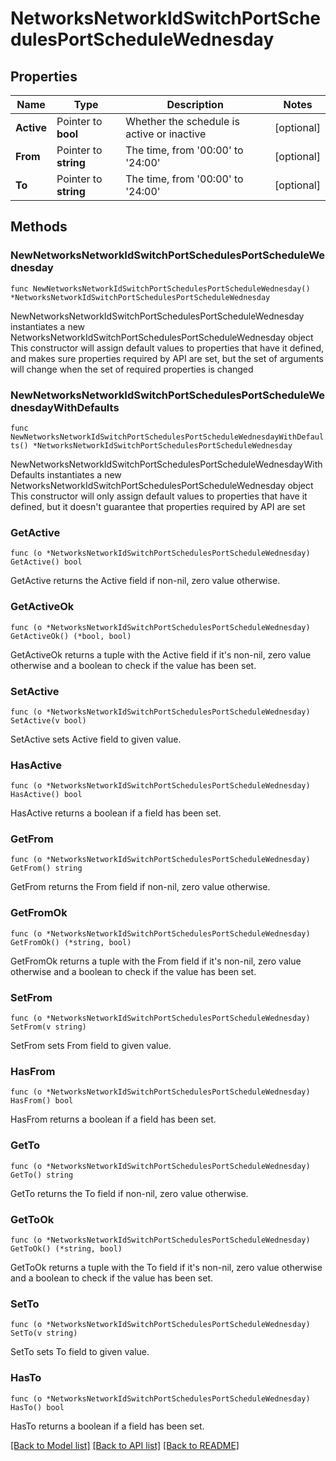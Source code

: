 # NetworksNetworkIdSwitchPortSchedulesPortScheduleWednesday

## Properties

Name | Type | Description | Notes
------------ | ------------- | ------------- | -------------
**Active** | Pointer to **bool** | Whether the schedule is active or inactive | [optional] 
**From** | Pointer to **string** | The time, from &#39;00:00&#39; to &#39;24:00&#39; | [optional] 
**To** | Pointer to **string** | The time, from &#39;00:00&#39; to &#39;24:00&#39; | [optional] 

## Methods

### NewNetworksNetworkIdSwitchPortSchedulesPortScheduleWednesday

`func NewNetworksNetworkIdSwitchPortSchedulesPortScheduleWednesday() *NetworksNetworkIdSwitchPortSchedulesPortScheduleWednesday`

NewNetworksNetworkIdSwitchPortSchedulesPortScheduleWednesday instantiates a new NetworksNetworkIdSwitchPortSchedulesPortScheduleWednesday object
This constructor will assign default values to properties that have it defined,
and makes sure properties required by API are set, but the set of arguments
will change when the set of required properties is changed

### NewNetworksNetworkIdSwitchPortSchedulesPortScheduleWednesdayWithDefaults

`func NewNetworksNetworkIdSwitchPortSchedulesPortScheduleWednesdayWithDefaults() *NetworksNetworkIdSwitchPortSchedulesPortScheduleWednesday`

NewNetworksNetworkIdSwitchPortSchedulesPortScheduleWednesdayWithDefaults instantiates a new NetworksNetworkIdSwitchPortSchedulesPortScheduleWednesday object
This constructor will only assign default values to properties that have it defined,
but it doesn't guarantee that properties required by API are set

### GetActive

`func (o *NetworksNetworkIdSwitchPortSchedulesPortScheduleWednesday) GetActive() bool`

GetActive returns the Active field if non-nil, zero value otherwise.

### GetActiveOk

`func (o *NetworksNetworkIdSwitchPortSchedulesPortScheduleWednesday) GetActiveOk() (*bool, bool)`

GetActiveOk returns a tuple with the Active field if it's non-nil, zero value otherwise
and a boolean to check if the value has been set.

### SetActive

`func (o *NetworksNetworkIdSwitchPortSchedulesPortScheduleWednesday) SetActive(v bool)`

SetActive sets Active field to given value.

### HasActive

`func (o *NetworksNetworkIdSwitchPortSchedulesPortScheduleWednesday) HasActive() bool`

HasActive returns a boolean if a field has been set.

### GetFrom

`func (o *NetworksNetworkIdSwitchPortSchedulesPortScheduleWednesday) GetFrom() string`

GetFrom returns the From field if non-nil, zero value otherwise.

### GetFromOk

`func (o *NetworksNetworkIdSwitchPortSchedulesPortScheduleWednesday) GetFromOk() (*string, bool)`

GetFromOk returns a tuple with the From field if it's non-nil, zero value otherwise
and a boolean to check if the value has been set.

### SetFrom

`func (o *NetworksNetworkIdSwitchPortSchedulesPortScheduleWednesday) SetFrom(v string)`

SetFrom sets From field to given value.

### HasFrom

`func (o *NetworksNetworkIdSwitchPortSchedulesPortScheduleWednesday) HasFrom() bool`

HasFrom returns a boolean if a field has been set.

### GetTo

`func (o *NetworksNetworkIdSwitchPortSchedulesPortScheduleWednesday) GetTo() string`

GetTo returns the To field if non-nil, zero value otherwise.

### GetToOk

`func (o *NetworksNetworkIdSwitchPortSchedulesPortScheduleWednesday) GetToOk() (*string, bool)`

GetToOk returns a tuple with the To field if it's non-nil, zero value otherwise
and a boolean to check if the value has been set.

### SetTo

`func (o *NetworksNetworkIdSwitchPortSchedulesPortScheduleWednesday) SetTo(v string)`

SetTo sets To field to given value.

### HasTo

`func (o *NetworksNetworkIdSwitchPortSchedulesPortScheduleWednesday) HasTo() bool`

HasTo returns a boolean if a field has been set.


[[Back to Model list]](../README.md#documentation-for-models) [[Back to API list]](../README.md#documentation-for-api-endpoints) [[Back to README]](../README.md)


